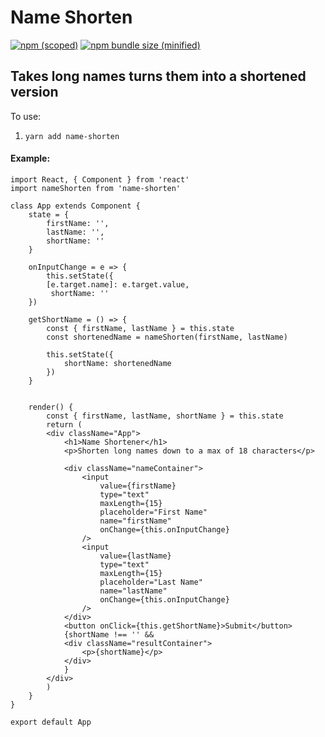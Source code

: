 # Name Shorten

[![npm (scoped)](https://img.shields.io/npm/v/name-shorten.svg)](https://www.npmjs.com/package/name-shorten)
[![npm bundle size (minified)](https://img.shields.io/bundlephobia/min/name-shorten)](https://www.npmjs.com/package/name-shorten)

## Takes long names turns them into a shortened version

To use:

1. ```yarn add name-shorten```


#### Example:

    import React, { Component } from 'react'
    import nameShorten from 'name-shorten'

    class App extends Component {
        state = {
            firstName: '',
            lastName: '',
            shortName: ''
        }

        onInputChange = e => {
            this.setState({
            [e.target.name]: e.target.value,
             shortName: ''
        })

        getShortName = () => {
            const { firstName, lastName } = this.state
            const shortenedName = nameShorten(firstName, lastName)

            this.setState({
                shortName: shortenedName
            })
        }


        render() {
            const { firstName, lastName, shortName } = this.state
            return (
            <div className="App">
                <h1>Name Shortener</h1>
                <p>Shorten long names down to a max of 18 characters</p>
    
                <div className="nameContainer">
                    <input 
                        value={firstName} 
                        type="text" 
                        maxLength={15} 
                        placeholder="First Name" 
                        name="firstName"
                        onChange={this.onInputChange}
                    />
                    <input 
                        value={lastName} 
                        type="text" 
                        maxLength={15} 
                        placeholder="Last Name" 
                        name="lastName"
                        onChange={this.onInputChange}
                    />
                </div>
                <button onClick={this.getShortName}>Submit</button>
                {shortName !== '' &&
                <div className="resultContainer">
                    <p>{shortName}</p>
                </div>
                }
            </div>
            )
        }
    }

    export default App
